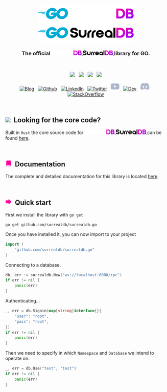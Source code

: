 <br>

<p align="center">
    <a href="https://surrealdb.com#gh-dark-mode-only" target="_blank">
        <img width="300" src="/img/white/logo_go.svg" alt="SurrealDB GO Logo">
    </a>
    <a href="https://surrealdb.com#gh-light-mode-only" target="_blank">
        <img width="300" src="/img/black/logo_go.svg" alt="SurrealDB GO Logo">
    </a>
</p>

<h3 align="center">
    The official
    <a href="https://surrealdb.com#gh-dark-mode-only" target="_blank">
        <img src="https://raw.githubusercontent.com/surrealdb/surrealdb/main/img/white/text.svg" height="15" alt="SurrealDB">
    </a>
    <a href="https://surrealdb.com#gh-light-mode-only" target="_blank">
        <img src="https://raw.githubusercontent.com/surrealdb/surrealdb/main/img/black/text.svg" height="15" alt="SurrealDB">
    </a>
    library for GO.
</h3>

<br>

<p align="center">
    <a href="https://github.com/surrealdb/surrealdb.go"><img src="https://img.shields.io/badge/status-beta-ff00bb.svg?style=flat-square"></a>
    &nbsp;
    <a href="https://surrealdb.com/docs/integration/libraries/golang"><img src="https://img.shields.io/badge/docs-view-44cc11.svg?style=flat-square"></a>
    &nbsp;
    <a href="https://pkg.go.dev/github.com/surrealdb/surrealdb.go"><img src="https://pkg.go.dev/badge/github.com/surrealdb/surrealdb.go.svg"></a>
    &nbsp;
    <a href="https://github.com/surrealdb/license"><img src="https://img.shields.io/badge/license-Apache_License_2.0-00bfff.svg?style=flat-square"></a>
</p>

<p align="center">
	<a href="https://surrealdb.com/blog"><img height="25" src="https://raw.githubusercontent.com/surrealdb/surrealdb/main/img/social/blog.svg" alt="Blog"></a>
	&nbsp;
	<a href="https://github.com/surrealdb/surrealdb"><img height="25" src="https://raw.githubusercontent.com/surrealdb/surrealdb/main/img/social/github.svg" alt="Github	"></a>
	&nbsp;
    <a href="https://www.linkedin.com/company/surrealdb/"><img height="25" src="https://raw.githubusercontent.com/surrealdb/surrealdb/main/img/social/linkedin.svg" alt="LinkedIn"></a>
    &nbsp;
    <a href="https://twitter.com/surrealdb"><img height="25" src="https://raw.githubusercontent.com/surrealdb/surrealdb/main/img/social/twitter.svg" alt="Twitter"></a>
    &nbsp;
    <a href="https://www.youtube.com/channel/UCjf2teVEuYVvvVC-gFZNq6w"><img height="25" src="https://raw.githubusercontent.com/surrealdb/surrealdb/main/img/social/youtube.svg" alt="Youtube"></a>
    &nbsp;
    <a href="https://dev.to/surrealdb"><img height="25" src="https://raw.githubusercontent.com/surrealdb/surrealdb/main/img/social/dev.svg" alt="Dev"></a>
    &nbsp;
    <a href="https://surrealdb.com/discord"><img height="25" src="https://raw.githubusercontent.com/surrealdb/surrealdb/main/img/social/discord.svg" alt="Discord"></a>
    &nbsp;
    <a href="https://stackoverflow.com/questions/tagged/surrealdb"><img height="25" src="https://raw.githubusercontent.com/surrealdb/surrealdb/main/img/social/stack-overflow.svg" alt="StackOverflow"></a>

</p>

<br>

<h2><img height="20" src="https://raw.githubusercontent.com/surrealdb/surrealdb/main/img/whatissurreal.svg">&nbsp;&nbsp;Looking for the core code?</h2>

Built in `Rust` the core source code for
<a href="https://surrealdb.com#gh-dark-mode-only" target="_blank">
<img src="https://raw.githubusercontent.com/surrealdb/surrealdb/main/img/white/text.svg" height="15" alt="SurrealDB">
</a>
<a href="https://surrealdb.com#gh-light-mode-only" target="_blank">
<img src="https://raw.githubusercontent.com/surrealdb/surrealdb/main/img/black/text.svg" height="15" alt="SurrealDB">
</a>
can be found [here](https://github.com/surrealdb/surrealdb).

<br>

<h2><img height="20" src="https://raw.githubusercontent.com/surrealdb/surrealdb/main/img/documentation.svg">&nbsp;&nbsp;Documentation</h2>

The complete and detailed documentation for this library is located [here](https://surrealdb.com/docs/integration/libraries/golang).

<br>

<h2><img height="20" src="https://raw.githubusercontent.com/surrealdb/surrealdb/main/img/gettingstarted.svg">&nbsp;&nbsp;Quick start</h2>

First we install the library with `go get`
```cli
go get github.com/surrealdb/surrealdb.go
```

Once you have installed it, you can now import to your project
```go
import (
	"github.com/surrealdb/surrealdb.go"
)
```

Connecting to a database.
```go
db, err := surrealdb.New("ws://localhost:8000/rpc")
if err != nil {
    panic(err)
}
```

Authenticating...
```go
_, err = db.Signin(map[string]interface{}{
    "user": "root",
    "pass": "root",
})
if err != nil {
    panic(err)
}
```

Then we need to specify in which `Namespace` and `Database` we intend to operate on.
```go
_, err = db.Use("test", "test")
if err != nil {
    panic(err)
}
```